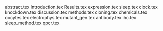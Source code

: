 abstract.tex
Introduction.tex
Results.tex
expression.tex
sleep.tex
clock.tex
knockdown.tex
discussion.tex
methods.tex
cloning.tex
chemicals.tex
oocytes.tex
electrophys.tex
mutant_gen.tex
antibody.tex
ihc.tex
sleep_method.tex
qpcr.tex
    